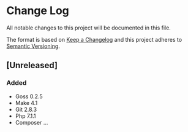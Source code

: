 # Change Log
All notable changes to this project will be documented in this file.

The format is based on [Keep a Changelog](http://keepachangelog.com/)
and this project adheres to [Semantic Versioning](http://semver.org/).

## [Unreleased]
### Added
- Goss 0.2.5
- Make 4.1
- Git 2.8.3
- Php 7.1.1
- Composer ...
